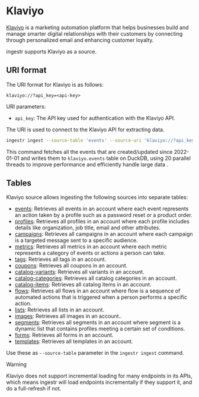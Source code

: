 # Klaviyo

[Klaviyo](https://www.klaviyo.com/) is a marketing automation platform that helps businesses build and manage smarter digital relationships with their customers by connecting through personalized email and enhancing customer loyalty.

ingestr supports Klaviyo as a source.

## URI format

The URI format for Klaviyo is as follows:

```plaintext
klaviyo://?api_key=<api-key>
```

URI parameters:

- `api_key`: The API key used for authentication with the Klaviyo API.

The URI is used to connect to the Klaviyo API for extracting data.

```bash
ingestr ingest --source-table 'events' --source-uri 'klaviyo://?api_key=pk_test' --dest-uri duckdb:///dest.duckdb --interval-start 2022-01-01 --dest-table 'klaviyo.events' --extract-parallelism 20
```

This command fetches all the events that are created/updated since 2022-01-01 and writes them to `klaviyo.events` table on DuckDB, using 20 parallel threads to improve performance and efficiently handle large data .

## Tables

Klaviyo source allows ingesting the following sources into separate tables:

- [events](https://developers.klaviyo.com/en/reference/events_api_overview): Retrieves all events in an account where each event represents an action taken by a profile such as a password reset or a product order.
- [profiles](https://developers.klaviyo.com/en/reference/profiles_api_overview): Retrieves all profiles in an account where each profile includes details like organization, job title, email and other attributes.
- [campaigns](https://developers.klaviyo.com/en/reference/campaigns_api_overview): Retrieves all campaigns in an account where each campaign is a targeted message sent to a specific audience.
- [metrics](https://developers.klaviyo.com/en/reference/metrics_api_overview): Retrieves all metrics in an account where each metric represents a category of events or actions a person can take.
- [tags](https://developers.klaviyo.com/en/reference/get_tags): Retrieves all tags in an account.
- [coupons](https://developers.klaviyo.com/en/reference/get_coupons): Retrieves all coupons in an account.
- [catalog-variants](https://developers.klaviyo.com/en/reference/get_catalog_variants): Retrieves all variants in an account.
- [catalog-categories](https://developers.klaviyo.com/en/reference/get_catalog_categories): Retrieves all catalog categories in an account.
- [catalog-items](https://developers.klaviyo.com/en/reference/get_catalog_items): Retrieves all catalog items in an account.
- [flows](https://developers.klaviyo.com/en/reference/get_flows): Retrieves all flows in an account where flow is a sequence of automated actions that is triggered when a person performs a specific action.
- [lists](https://developers.klaviyo.com/en/reference/get_lists): Retrieves all lists in an account.
- [images](https://developers.klaviyo.com/en/reference/get_images): Retrieves all images in an account..
- [segments](https://developers.klaviyo.com/en/reference/get_segments): Retrieves all segments in an account where segment is a dynamic list that contains profiles meeting a certain set of conditions.
- [forms](https://developers.klaviyo.com/en/reference/get_forms): Retrieves all forms in an account.
- [templates](https://developers.klaviyo.com/en/reference/get_templates): Retrieves all templates in an account.

Use these as `--source-table` parameter in the `ingestr ingest` command.

> [!WARNING]
> Klaviyo does not support incremental loading for many endpoints in its APIs, which means ingestr will load endpoints incrementally if they support it, and do a full-refresh if not.
